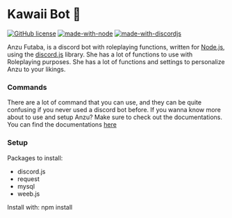 # Kawaii Bot 🎀

[![GitHub license](https://img.shields.io/github/license/Naereen/StrapDown.js.svg)](https://github.com/Naereen/StrapDown.js/blob/master/LICENSE)
[![made-with-node](https://img.shields.io/badge/written%20in-Node%20JS-008e00.svg)](https://nodejs.org/en/)
[![made-with-discordjs](https://img.shields.io/badge/using-discord.js-0095ce.svg)](https://discord.js.org/#/)

Anzu Futaba, is a discord bot with roleplaying functions, written for [Node.js](https://nodejs.org/en/), using
the [discord.js](https://discord.js.org/#/) library. She has a lot of functions to use with Roleplaying purposes.
She has a lot of functions and settings to personalize Anzu to your likings.

### Commands

There are a lot of command that you can use, and they can be quite confusing if you never used a discord bot before.
If you wanna know more about to use and setup Anzu? Make sure to check out the documentations.
You can find the documentations [here](https://www.noella.moe/docs)

### Setup

Packages to install:

- discord.js
- request
- mysql
- weeb.js

Install with: npm install <name>
